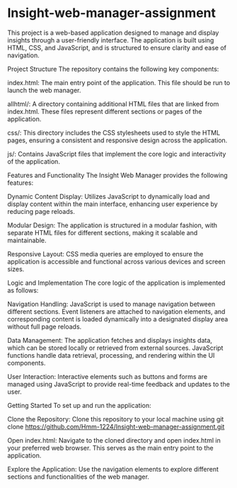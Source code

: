 # Insight-web-manager-assignment
This project is a web-based application designed to manage and display insights through a user-friendly interface. The application is built using HTML, CSS, and JavaScript, and is structured to ensure clarity and ease of navigation.

Project Structure
The repository contains the following key components:

index.html: The main entry point of the application. This file should be run to launch the web manager.​

allhtml/: A directory containing additional HTML files that are linked from index.html. These files represent different sections or pages of the application.​

css/: This directory includes the CSS stylesheets used to style the HTML pages, ensuring a consistent and responsive design across the application.​

js/: Contains JavaScript files that implement the core logic and interactivity of the application.​

Features and Functionality
The Insight Web Manager provides the following features:

Dynamic Content Display: Utilizes JavaScript to dynamically load and display content within the main interface, enhancing user experience by reducing page reloads.​

Modular Design: The application is structured in a modular fashion, with separate HTML files for different sections, making it scalable and maintainable.​

Responsive Layout: CSS media queries are employed to ensure the application is accessible and functional across various devices and screen sizes.​

Logic and Implementation
The core logic of the application is implemented as follows:

Navigation Handling: JavaScript is used to manage navigation between different sections. Event listeners are attached to navigation elements, and corresponding content is loaded dynamically into a designated display area without full page reloads.​

Data Management: The application fetches and displays insights data, which can be stored locally or retrieved from external sources. JavaScript functions handle data retrieval, processing, and rendering within the UI components.​

User Interaction: Interactive elements such as buttons and forms are managed using JavaScript to provide real-time feedback and updates to the user.​

Getting Started
To set up and run the application:

Clone the Repository: Clone this repository to your local machine using git clone https://github.com/Hmm-1224/Insight-web-manager-assignment.git​

Open index.html: Navigate to the cloned directory and open index.html in your preferred web browser. This serves as the main entry point to the application.​

Explore the Application: Use the navigation elements to explore different sections and functionalities of the web manager.
